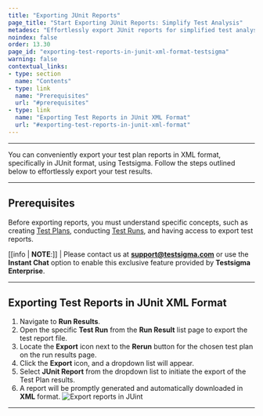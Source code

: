 ```yaml
---
title: "Exporting JUnit Reports"
page_title: "Start Exporting JUnit Reports: Simplify Test Analysis"
metadesc: "Effortlessly export JUnit reports for simplified test analysis. Learn the easy steps to generate and download reports. Optimize your testing process now."
noindex: false
order: 13.30
page_id: "exporting-test-reports-in-junit-xml-format-testsigma"
warning: false
contextual_links:
- type: section
  name: "Contents"
- type: link
  name: "Prerequisites"
  url: "#prerequisites"
- type: link
  name: "Exporting Test Reports in JUnit XML Format"
  url: "#exporting-test-reports-in-junit-xml-format"
---
```


---

You can conveniently export your test plan reports in XML format, specifically in JUnit format, using Testsigma. Follow the steps outlined below to effortlessly export your test results.

---

## **Prerequisites**

Before exporting reports, you must understand specific concepts, such as creating [Test Plans](https://testsigma.com/docs/test-management/test-plans/overview/), conducting [Test Runs](https://testsigma.com/docs/reports/runs/overview/), and having access to export test reports.

[[info | **NOTE**:]]
| Please contact us at **support@testsigma.com** or use the **Instant Chat** option to enable this exclusive feature provided by **Testsigma Enterprise**.

---

## **Exporting Test Reports in JUnit XML Format**

1. Navigate to **Run Results**.
2. Open the specific **Test Run** from the **Run Result** list page to export the test report file.
3. Locate the **Export** icon next to the **Rerun** button for the chosen test plan on the run results page.
4. Click the **Export** icon, and a dropdown list will appear.
5. Select **JUnit Report** from the dropdown list to initiate the export of the Test Plan results.
6. A report will be promptly generated and automatically downloaded in **XML** format. ![Export reports in JUint](https://s3.amazonaws.com/static-docs.testsigma.com/new_images/projects/applications/exporting_reports_junit.gif)

---
